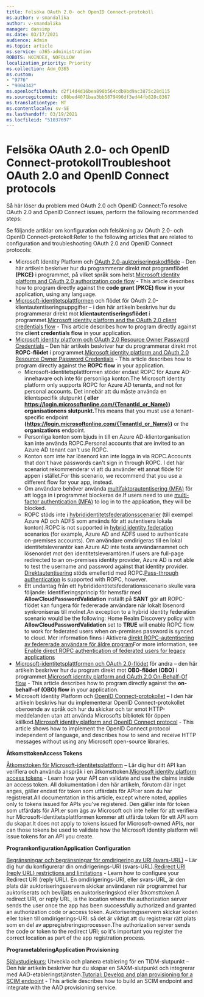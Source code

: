 ```yaml
---
title: Felsöka OAuth 2.0- och OpenID Connect-protokoll
ms.author: v-smandalika
author: v-smandalika
manager: dansimp
ms.date: 03/17/2021
audience: Admin
ms.topic: article
ms.service: o365-administration
ROBOTS: NOINDEX, NOFOLLOW
localization_priority: Priority
ms.collection: Adm_O365
ms.custom:
- "9776"
- "9004342"
ms.openlocfilehash: d2f14d4d16bea890b564cdb9bd9ac3875c28d115
ms.sourcegitcommit: c08bed4071baa3bb5879496df3ed44fb828c8367
ms.translationtype: MT
ms.contentlocale: sv-SE
ms.lasthandoff: 03/19/2021
ms.locfileid: "51037697"
---
```

# <a name="troubleshoot-oauth-20-and-openid-connect-protocols"></a><span data-ttu-id="f6732-102">Felsöka OAuth 2.0- och OpenID Connect-protokoll</span><span class="sxs-lookup"><span data-stu-id="f6732-102">Troubleshoot OAuth 2.0 and OpenID Connect protocols</span></span>

<span data-ttu-id="f6732-103">Så här löser du problem med OAuth 2.0 och OpenID Connect:</span><span class="sxs-lookup"><span data-stu-id="f6732-103">To resolve OAuth 2.0 and OpenID Connect issues, perform the following recommended steps:</span></span>

<span data-ttu-id="f6732-104">Se följande artiklar om konfiguration och felsökning av OAuth 2.0- och OpenID Connect-protokoll:</span><span class="sxs-lookup"><span data-stu-id="f6732-104">Refer to the following articles that are related to configuration and troubleshooting OAuth 2.0 and OpenID Connect protocols:</span></span>

- <span data-ttu-id="f6732-105">Microsoft Identity Platform och [OAuth 2.0-auktoriseringskodflöde](https://docs.microsoft.com/azure/active-directory/develop/v2-oauth2-auth-code-flow) – Den här artikeln beskriver hur du programmerar direkt mot programflödet **(PKCE)** i programmet, på vilket språk som helst.</span><span class="sxs-lookup"><span data-stu-id="f6732-105">[Microsoft identity platform and OAuth 2.0 authorization code flow](https://docs.microsoft.com/azure/active-directory/develop/v2-oauth2-auth-code-flow) - This article describes how to program directly against the **code grant (PKCE) flow** in your application, using any language.</span></span>
- <span data-ttu-id="f6732-106">[Microsoft-identitetsplattformen](https://docs.microsoft.com/azure/active-directory/develop/v2-oauth2-client-creds-grant-flow) och flödet för OAuth 2.0-klientautentiseringsuppgifter – i den här artikeln beskrivs hur du programmerar direkt mot **klientautentiseringsflödet** i programmet.</span><span class="sxs-lookup"><span data-stu-id="f6732-106">[Microsoft identity platform and the OAuth 2.0 client credentials flow](https://docs.microsoft.com/azure/active-directory/develop/v2-oauth2-client-creds-grant-flow) - This article describes how to program directly against the **client credentials flow** in your application.</span></span>
- <span data-ttu-id="f6732-107">[Microsoft identity platform och OAuth 2.0 Resource Owner Password Credentials](https://docs.microsoft.com/azure/active-directory/develop/v2-oauth-ropc) – Den här artikeln beskriver hur du programmerar direkt mot **ROPC-flödet** i programmet.</span><span class="sxs-lookup"><span data-stu-id="f6732-107">[Microsoft identity platform and OAuth 2.0 Resource Owner Password Credentials](https://docs.microsoft.com/azure/active-directory/develop/v2-oauth-ropc) - This article describes how to program directly against the **ROPC flow** in your application.</span></span>
    - <span data-ttu-id="f6732-108">Microsoft-identitetsplattformen stöder endast ROPC för Azure AD-innehavare och inte för personliga konton.</span><span class="sxs-lookup"><span data-stu-id="f6732-108">The Microsoft identity platform only supports ROPC for Azure AD tenants, and not for personal accounts.</span></span> <span data-ttu-id="f6732-109">Det innebär att du måste använda en klientspecifik slutpunkt **( eller https://login.microsoftonline.com/{TenantId_or_Name})** **organisationens slutpunkt.**</span><span class="sxs-lookup"><span data-stu-id="f6732-109">This means that you must use a tenant-specific endpoint **(https://login.microsoftonline.com/{TenantId_or_Name})** or the **organizations** endpoint.</span></span>
    - <span data-ttu-id="f6732-110">Personliga konton som bjuds in till en Azure AD-klientorganisation kan inte använda ROPC.</span><span class="sxs-lookup"><span data-stu-id="f6732-110">Personal accounts that are invited to an Azure AD tenant can't use ROPC.</span></span>
    - <span data-ttu-id="f6732-111">Konton som inte har lösenord kan inte logga in via ROPC.</span><span class="sxs-lookup"><span data-stu-id="f6732-111">Accounts that don't have passwords can't sign in through ROPC.</span></span> <span data-ttu-id="f6732-112">I det här scenariot rekommenderar vi att du använder ett annat flöde för appen i stället.</span><span class="sxs-lookup"><span data-stu-id="f6732-112">For this scenario, we recommend that you use a different flow for your app, instead.</span></span>
    - <span data-ttu-id="f6732-113">Om användare behöver använda [multifaktorautentisering (MFA)](https://docs.microsoft.com/azure/active-directory/authentication/concept-mfa-howitworks) för att logga in i programmet blockeras de.</span><span class="sxs-lookup"><span data-stu-id="f6732-113">If users need to use [multi-factor authentication (MFA)](https://docs.microsoft.com/azure/active-directory/authentication/concept-mfa-howitworks) to log in to the application, they will be blocked.</span></span>
    - <span data-ttu-id="f6732-114">ROPC stöds inte i [hybrididentitetsfederationsscenarier](https://docs.microsoft.com/azure/active-directory/hybrid/whatis-fed) (till exempel Azure AD och ADFS som används för att autentisera lokala konton).</span><span class="sxs-lookup"><span data-stu-id="f6732-114">ROPC is not supported in [hybrid identity federation](https://docs.microsoft.com/azure/active-directory/hybrid/whatis-fed) scenarios (for example, Azure AD and ADFS used to authenticate on-premises accounts).</span></span> <span data-ttu-id="f6732-115">Om användare omdirigeras till en lokal identitetsleverantör kan Azure AD inte testa användarnamnet och lösenordet mot den identitetsleverantören.</span><span class="sxs-lookup"><span data-stu-id="f6732-115">If users are full-page redirected to an on-premises identity provider, Azure AD is not able to test the username and password against that identity provider.</span></span> <span data-ttu-id="f6732-116">[Direktautentisering](https://docs.microsoft.com/azure/active-directory/hybrid/how-to-connect-pta) stöds emellertid med ROPC.</span><span class="sxs-lookup"><span data-stu-id="f6732-116">[Pass-through authentication](https://docs.microsoft.com/azure/active-directory/hybrid/how-to-connect-pta) is supported with ROPC, however.</span></span>
    - <span data-ttu-id="f6732-117">Ett undantag från ett hybrididentitetsfederationsscenario skulle vara följande: Identifieringsprincip för hemsfär med **AllowCloudPasswordValidation** inställt på **SANT** gör att ROPC-flödet kan fungera för federerade användare när lokalt lösenord synkroniseras till molnet.</span><span class="sxs-lookup"><span data-stu-id="f6732-117">An exception to a hybrid identity federation scenario would be the following: Home Realm Discovery policy with **AllowCloudPasswordValidation** set to **TRUE** will enable ROPC flow to work for federated users when on-premises password is synced to cloud.</span></span> <span data-ttu-id="f6732-118">Mer information finns i Aktivera [direkt ROPC-autentisering av federerade användare för äldre program](https://docs.microsoft.com/azure/active-directory/manage-apps/configure-authentication-for-federated-users-portal#enable-direct-ropc-authentication-of-federated-users-for-legacy-applications)</span><span class="sxs-lookup"><span data-stu-id="f6732-118">For more information, see [Enable direct ROPC authentication of federated users for legacy applications](https://docs.microsoft.com/azure/active-directory/manage-apps/configure-authentication-for-federated-users-portal#enable-direct-ropc-authentication-of-federated-users-for-legacy-applications)</span></span> 
- <span data-ttu-id="f6732-119">[Microsoft-identitetsplattformen och OAuth 2.0-flödet](https://docs.microsoft.com/azure/active-directory/develop/v2-oauth2-on-behalf-of-flow) för andra – den här artikeln beskriver hur du program direkt mot **OBO-flödet (OBO)** i programmet.</span><span class="sxs-lookup"><span data-stu-id="f6732-119">[Microsoft identity platform and OAuth 2.0 On-Behalf-Of flow](https://docs.microsoft.com/azure/active-directory/develop/v2-oauth2-on-behalf-of-flow) - This article describes how to program directly against the **on-behalf-of (OBO) flow** in your application.</span></span>
- <span data-ttu-id="f6732-120">Microsoft Identity Platform och [OpenID Connect-protokollet](https://docs.microsoft.com/azure/active-directory/develop/v2-protocols-oidc) – I den här artikeln beskrivs hur du implementerar OpenID Connect-protokollet oberoende av språk och hur du skickar och tar emot HTTP-meddelanden utan att använda Microsofts bibliotek för öppen källkod.</span><span class="sxs-lookup"><span data-stu-id="f6732-120">[Microsoft identity platform and OpenID Connect protocol](https://docs.microsoft.com/azure/active-directory/develop/v2-protocols-oidc) - This article shows how to implement the OpenID Connect protocol independent of language, and describes how to send and receive HTTP messages without using any Microsoft open-source libraries.</span></span>

<span data-ttu-id="f6732-121">**Åtkomsttoken**</span><span class="sxs-lookup"><span data-stu-id="f6732-121">**Access Tokens**</span></span>

<span data-ttu-id="f6732-122">[Åtkomsttoken för Microsoft-identitetsplattform](https://docs.microsoft.com/azure/active-directory/develop/access-tokens) – Lär dig hur ditt API kan verifiera och använda anspråk i en åtkomsttoken.</span><span class="sxs-lookup"><span data-stu-id="f6732-122">[Microsoft identity platform access tokens](https://docs.microsoft.com/azure/active-directory/develop/access-tokens) - Learn how your API can validate and use the claims inside an access token.</span></span> <span data-ttu-id="f6732-123">All dokumentation i den här artikeln, förutom där inget anges, gäller endast för token som utfärdats för API:er som du har registrerat.</span><span class="sxs-lookup"><span data-stu-id="f6732-123">All documentation in this article, except where noted, applies only to tokens issued for APIs you've registered.</span></span> <span data-ttu-id="f6732-124">Den gäller inte för token som utfärdats för API:er som ägs av Microsoft och inte heller för att verifiera hur Microsoft-identitetsplattformen kommer att utfärda token för ett API som du skapar.</span><span class="sxs-lookup"><span data-stu-id="f6732-124">It does not apply to tokens issued for Microsoft-owned APIs, nor can those tokens be used to validate how the Microsoft identity platform will issue tokens for an API you create.</span></span>

<span data-ttu-id="f6732-125">**Programkonfiguration**</span><span class="sxs-lookup"><span data-stu-id="f6732-125">**Application Configuration**</span></span>

<span data-ttu-id="f6732-126">[Begränsningar och begränsningar för omdirigering av URI (svars-URL)](https://docs.microsoft.com/azure/active-directory/develop/reply-url) – Lär dig hur du konfigurerar din omdirigerings-URI (svars-URL).</span><span class="sxs-lookup"><span data-stu-id="f6732-126">[Redirect URI (reply URL) restrictions and limitations](https://docs.microsoft.com/azure/active-directory/develop/reply-url) - Learn how to configure your Redirect URI (reply URL).</span></span> <span data-ttu-id="f6732-127">En omdirigerings-URI, eller svars-URL, är den plats där auktoriseringsservern skickar användaren när programmet har auktoriserats och beviljats en auktoriseringskod eller åtkomsttoken.</span><span class="sxs-lookup"><span data-stu-id="f6732-127">A redirect URI, or reply URL, is the location where the authorization server sends the user once the app has been successfully authorized and granted an authorization code or access token.</span></span> <span data-ttu-id="f6732-128">Auktoriseringsservern skickar koden eller token till omdirigerings-URI: så det är viktigt att du registrerar rätt plats som en del av appregistreringsprocessen.</span><span class="sxs-lookup"><span data-stu-id="f6732-128">The authorization server sends the code or token to the redirect URI; so it's important you register the correct location as part of the app registration process.</span></span>

<span data-ttu-id="f6732-129">**Programetablering**</span><span class="sxs-lookup"><span data-stu-id="f6732-129">**Application Provisioning**</span></span>

<span data-ttu-id="f6732-130">[Självstudiekurs:](https://docs.microsoft.com/azure/active-directory/app-provisioning/use-scim-to-provision-users-and-groups) Utveckla och planera etablering för en TIDM-slutpunkt – Den här artikeln beskriver hur du skapar en SAXM-slutpunkt och integrerar med AAD-etableringstjänsten.</span><span class="sxs-lookup"><span data-stu-id="f6732-130">[Tutorial: Develop and plan provisioning for a SCIM endpoint](https://docs.microsoft.com/azure/active-directory/app-provisioning/use-scim-to-provision-users-and-groups) - This article describes how to build an SCIM endpoint and integrate with the AAD provisioning service.</span></span>


